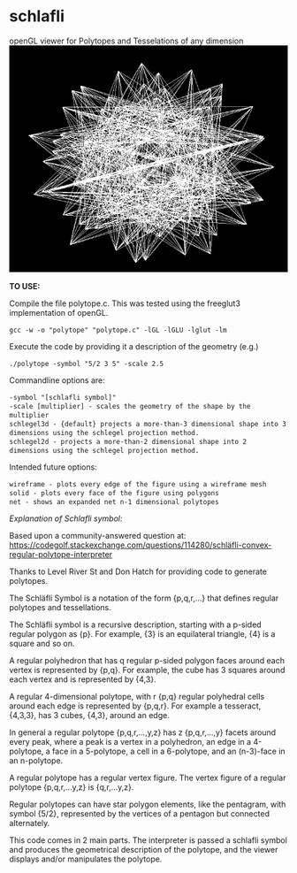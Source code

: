 # schlafli
openGL viewer for Polytopes and Tesselations of any dimension
![Great Stellated 120-cell](https://raw.githubusercontent.com/aruth2/schlafli/master/120cell.png)

**TO USE:**

Compile the file polytope.c. This was tested using the freeglut3 implementation of openGL. 

    gcc -w -o "polytope" "polytope.c" -lGL -lGLU -lglut -lm

Execute the code by providing it a description of the geometry (e.g.)

    ./polytope -symbol "5/2 3 5" -scale 2.5

Commandline options are:

    -symbol "[schlafli symbol]"
    -scale [multiplier] - scales the geometry of the shape by the multiplier
    schlegel3d - {default} projects a more-than-3 dimensional shape into 3 dimensions using the schlegel projection method.
    schlegel2d - projects a more-than-2 dimensional shape into 2 dimensions using the schlegel projection method.

Intended future options:
   
    wireframe - plots every edge of the figure using a wireframe mesh
    solid - plots every face of the figure using polygons
    net - shows an expanded net n-1 dimensional polytopes 


*Explanation of Schlafli symbol:*

Based upon a community-answered question at: https://codegolf.stackexchange.com/questions/114280/schläfli-convex-regular-polytope-interpreter

Thanks to Level River St and Don Hatch for providing code to generate polytopes.

The Schläfli Symbol is a notation of the form {p,q,r,...} that defines regular polytopes and tessellations.

The Schläfli symbol is a recursive description, starting with a p-sided regular polygon as {p}. For example, {3} is an equilateral triangle, {4} is a square and so on.

A regular polyhedron that has q regular p-sided polygon faces around each vertex is represented by {p,q}. For example, the cube has 3 squares around each vertex and is represented by {4,3}.

A regular 4-dimensional polytope, with r {p,q} regular polyhedral cells around each edge is represented by {p,q,r}. For example a tesseract, {4,3,3}, has 3 cubes, {4,3}, around an edge.

In general a regular polytope {p,q,r,...,y,z} has z {p,q,r,...,y} facets around every peak, where a peak is a vertex in a polyhedron, an edge in a 4-polytope, a face in a 5-polytope, a cell in a 6-polytope, and an (n-3)-face in an n-polytope.

A regular polytope has a regular vertex figure. The vertex figure of a regular polytope {p,q,r,...y,z} is {q,r,...y,z}.

Regular polytopes can have star polygon elements, like the pentagram, with symbol {5/2}, represented by the vertices of a pentagon but connected alternately.


This code comes in 2 main parts. The interpreter is passed a schlafli symbol and produces the geometrical description of the polytope, and the viewer displays and/or manipulates the polytope.


